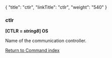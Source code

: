 {
    "title": "ctlr",
    "linkTitle": "ctlr",
    "weight": "540"
}<span id="ctlr"></span>

### ctlr

**\[CTLR = *string8*\] OS**

Name of the communication controller.

[Return to Command index](../../)
